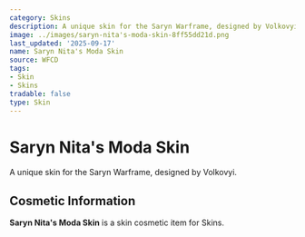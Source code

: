 ```yaml
---
category: Skins
description: A unique skin for the Saryn Warframe, designed by Volkovyi.
image: ../images/saryn-nita's-moda-skin-8ff55dd21d.png
last_updated: '2025-09-17'
name: Saryn Nita's Moda Skin
source: WFCD
tags:
- Skin
- Skins
tradable: false
type: Skin
---
```


# Saryn Nita's Moda Skin

A unique skin for the Saryn Warframe, designed by Volkovyi.

## Cosmetic Information

**Saryn Nita's Moda Skin** is a skin cosmetic item for Skins.

